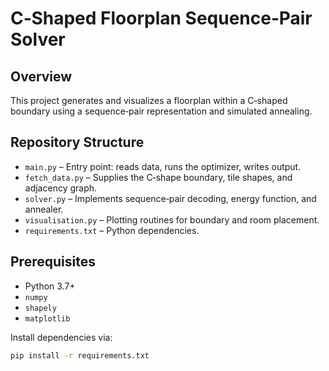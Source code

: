 # C‑Shaped Floorplan Sequence‑Pair Solver

## Overview  
This project generates and visualizes a floorplan within a C‑shaped boundary using a sequence‑pair representation and simulated annealing.

## Repository Structure
- `main.py`            – Entry point: reads data, runs the optimizer, writes output.
- `fetch_data.py`      – Supplies the C‑shape boundary, tile shapes, and adjacency graph.
- `solver.py`          – Implements sequence‑pair decoding, energy function, and annealer.
- `visualisation.py`   – Plotting routines for boundary and room placement.
- `requirements.txt`   – Python dependencies.

## Prerequisites
- Python 3.7+
- `numpy`
- `shapely`
- `matplotlib`

Install dependencies via:
```bash
pip install -r requirements.txt
